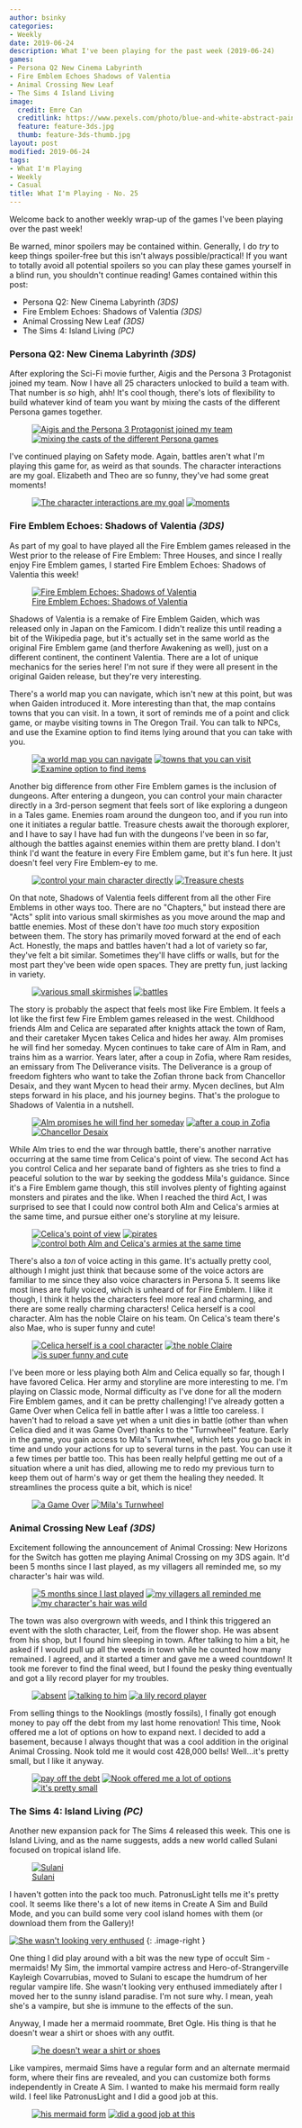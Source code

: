 ```yaml
---
author: bsinky
categories:
- Weekly
date: 2019-06-24
description: What I've been playing for the past week (2019-06-24)
games:
- Persona Q2 New Cinema Labyrinth
- Fire Emblem Echoes Shadows of Valentia
- Animal Crossing New Leaf
- The Sims 4 Island Living
image:
  credit: Emre Can
  creditlink: https://www.pexels.com/photo/blue-and-white-abstract-painting-2110951/
  feature: feature-3ds.jpg
  thumb: feature-3ds-thumb.jpg
layout: post
modified: 2019-06-24
tags:
- What I'm Playing
- Weekly
- Casual
title: What I'm Playing - No. 25
---
```


Welcome back to another weekly wrap-up of the games I've been playing over the
past week!

Be warned, minor spoilers may be contained within. Generally, I do *try* to keep
things spoiler-free but this isn't always possible/practical! If you want to
totally avoid all potential spoilers so you can play these games yourself in a
blind run, you shouldn't continue reading! Games contained within this post:

 - Persona Q2: New Cinema Labyrinth *(3DS)*
 - Fire Emblem Echoes: Shadows of Valentia *(3DS)*
 - Animal Crossing New Leaf *(3DS)*
 - The Sims 4: Island Living *(PC)*

<!--more-->

### Persona Q2: New Cinema Labyrinth *(3DS)*

After exploring the Sci-Fi movie further, Aigis and the Persona 3 Protagonist
joined my team. Now I have all 25 characters unlocked to build a team with. That
number is *so* high, ahh! It's cool though, there's lots of flexibility to build
whatever kind of team you want by mixing the casts of the different Persona
games together.

<figure class="third center">
    <a href="https://i.imgur.com/l1xf0c2.png"><img src="https://i.imgur.com/l1xf0c2m.png" alt="Aigis and the Persona 3 Protagonist joined my team"/></a>
    <a href="https://i.imgur.com/dJW4A95.png"><img src="https://i.imgur.com/dJW4A95m.png" alt="mixing the casts of the different Persona games"/></a>
</figure>

I've continued playing on Safety mode. Again, battles aren't what I'm playing
this game for, as weird as that sounds. The character interactions are my goal.
Elizabeth and Theo are so funny, they've had some great moments!

<figure class="half">
    <a href="https://i.imgur.com/GS4ANnv.png"><img src="https://i.imgur.com/GS4ANnvm.png" alt="The character interactions are my goal"/></a>
    <a href="https://i.imgur.com/TOsTRsJ.png"><img src="https://i.imgur.com/TOsTRsJm.png" alt="moments"/></a>
</figure>

### Fire Emblem Echoes: Shadows of Valentia *(3DS)*

As part of my goal to have played all the Fire Emblem games released in the West
prior to the release of Fire Emblem: Three Houses, and since I really enjoy Fire
Emblem games, I started Fire Emblem Echoes: Shadows of Valentia this week!

<figure class="half center">
    <a href="https://i.imgur.com/o6qhfmG.png"><img src="https://i.imgur.com/o6qhfmGm.png" alt="Fire Emblem Echoes: Shadows of Valentia"/>
        <figcaption>Fire Emblem Echoes: Shadows of Valentia</figcaption>
    </a>
</figure>

Shadows of Valentia is a remake of Fire Emblem Gaiden, which was released only
in Japan on the Famicom. I didn't realize this until reading a bit of the
Wikipedia page, but it's actually set in the same world as the original Fire
Emblem game (and therfore Awakening as well), just on a different continent, the
continent Valentia. There are a lot of unique mechanics for the series here! I'm
not sure if they were all present in the original Gaiden release, but they're
very interesting.

There's a world map you can navigate, which isn't new at this point, but was
when Gaiden introduced it. More interesting than that, the map contains towns
that you can visit. In a town, it sort of reminds me of a point and click game,
or maybe visiting towns in The Oregon Trail. You can talk to NPCs, and use the
Examine option to find items lying around that you can take with you.

<figure class="third">
    <a href="https://i.imgur.com/ZOoOD8V.png"><img src="https://i.imgur.com/ZOoOD8Vm.png" alt="a world map you can navigate"/></a>
    <a href="https://i.imgur.com/vtjGnRl.png"><img src="https://i.imgur.com/vtjGnRlm.png" alt="towns that you can visit"/></a>
    <a href="https://i.imgur.com/O6T0k0T.png"><img src="https://i.imgur.com/O6T0k0Tm.png" alt="Examine option to find items"/></a>
</figure>

Another big difference from other Fire Emblem games is the inclusion of
dungeons. After entering a dungeon, you can control your main character directly
in a 3rd-person segment that feels sort of like exploring a dungeon in a Tales
game. Enemies roam around the dungeon too, and if you run into one it initiates
a regular battle. Treasure chests await the thorough explorer, and I have to say
I have had fun with the dungeons I've been in so far, although the battles
against enemies within them are pretty bland. I don't think I'd want the feature
in every Fire Emblem game, but it's fun here. It just doesn't feel very Fire
Emblem-ey to me.

<figure class="third center">
    <a href="https://i.imgur.com/0wWYQm7.png"><img src="https://i.imgur.com/0wWYQm7m.png" alt="control your main character directly"/></a>
    <a href="https://i.imgur.com/8qwaYGk.png"><img src="https://i.imgur.com/8qwaYGkm.png" alt="Treasure chests"/></a>
</figure>

On that note, Shadows of Valentia feels different from all the other Fire
Emblems in other ways too. There are no "Chapters," but instead there are "Acts"
split into various small skirmishes as you move around the map and battle
enemies. Most of these don't have *too* much story exposition between them. The
story has primarily moved forward at the end of each Act. Honestly, the maps and
battles haven't had a lot of variety so far, they've felt a bit similar.
Sometimes they'll have cliffs or walls, but for the most part they've been wide
open spaces. They are pretty fun, just lacking in variety.

<figure class="third center">
    <a href="https://i.imgur.com/d426KCB.png"><img src="https://i.imgur.com/d426KCBm.png" alt="various small skirmishes"/></a>
    <a href="https://i.imgur.com/7QJlmeE.png"><img src="https://i.imgur.com/7QJlmeEm.png" alt="battles"/></a>
</figure>

The story is probably the aspect that feels most like Fire Emblem. It feels a
lot like the first few Fire Emblem games released in the west. Childhood friends
Alm and Celica are separated after knights attack the town of Ram, and their
caretaker Mycen takes Celica and hides her away. Alm promises he will find her
someday. Mycen continues to take care of Alm in Ram, and trains him as a
warrior. Years later, after a coup in Zofia, where Ram resides, an emissary from
The Deliverance visits. The Deliverance is a group of freedom fighters who want
to take the Zofian throne back from Chancellor Desaix, and they want Mycen to
head their army. Mycen declines, but Alm steps forward in his place, and his
journey begins. That's the prologue to Shadows of Valentia in a nutshell.

<figure class="third">
    <a href="https://i.imgur.com/8j0Vl92.png"><img src="https://i.imgur.com/8j0Vl92m.png" alt="Alm promises he will find her someday"/></a>
    <a href="https://i.imgur.com/pUWVnD9.png"><img src="https://i.imgur.com/pUWVnD9m.png" alt="after a coup in Zofia"/></a>
    <a href="https://i.imgur.com/E2MRVbF.png"><img src="https://i.imgur.com/E2MRVbFm.png" alt="Chancellor Desaix"/></a>
</figure>

While Alm tries to end the war through battle, there's another narrative
occurring at the same time from Celica's point of view. The second Act has you
control Celica and her separate band of fighters as she tries to find a peaceful
solution to the war by seeking the goddess Mila's guidance. Since it's a Fire
Emblem game though, this still involves plenty of fighting against monsters and
pirates and the like. When I reached the third Act, I was surprised to see that
I could now control both Alm and Celica's armies at the same time, and pursue
either one's storyline at my leisure.

<figure class="third">
    <a href="https://i.imgur.com/K2tAPBN.png"><img src="https://i.imgur.com/K2tAPBNm.png" alt="Celica's point of view"/></a>
    <a href="https://i.imgur.com/wgOUMbP.png"><img src="https://i.imgur.com/wgOUMbPm.png" alt="pirates"/></a>
    <a href="https://i.imgur.com/OXRm4ym.png"><img src="https://i.imgur.com/OXRm4ymm.png" alt="control both Alm and Celica's armies at the same time"/></a>
</figure>

There's also a *ton* of voice acting in this game. It's actually pretty cool,
although I might just think that because some of the voice actors are familiar
to me since they also voice characters in Persona 5. It seems like most lines
are fully voiced, which is unheard of for Fire Emblem. I like it though, I think
it helps the characters feel more real and charming, and there are some really
charming characters! Celica herself is a cool character. Alm has the noble
Claire on his team. On Celica's team there's also Mae, who is super funny and
cute!

<figure class="third">
    <a href="https://i.imgur.com/NGIfYOU.png"><img src="https://i.imgur.com/NGIfYOUm.png" alt="Celica herself is a cool character"/></a>
    <a href="https://i.imgur.com/wiBqSri.png"><img src="https://i.imgur.com/wiBqSrim.png" alt="the noble Claire"/></a>
    <a href="https://i.imgur.com/fpKaLHn.png"><img src="https://i.imgur.com/fpKaLHnm.png" alt="is super funny and cute"/></a>
</figure>

I've been more or less playing both Alm and Celica equally so far, though I have
favored Celica. Her army and storyline are more interesting to me. I'm playing
on Classic mode, Normal difficulty as I've done for all the modern Fire Emblem
games, and it can be pretty challenging! I've already gotten a Game Over when
Celica fell in battle after I was a little too careless. I haven't had to reload
a save yet when a unit dies in battle (other than when Celica died and it was
Game Over) thanks to the "Turnwheel" feature. Early in the game, you gain access
to Mila's Turnwheel, which lets you go back in time and undo your actions for up
to several turns in the past. You can use it a few times per battle too. This
has been really helpful getting me out of a situation where a unit has died,
allowing me to redo my previous turn to keep them out of harm's way or get them
the healing they needed. It streamlines the process quite a bit, which is nice!

<figure class="third center">
    <a href="https://i.imgur.com/RoPTUd0.png"><img src="https://i.imgur.com/RoPTUd0m.png" alt="a Game Over"/></a>
    <a href="https://i.imgur.com/4ZgZg69.png"><img src="https://i.imgur.com/4ZgZg69m.png" alt="Mila's Turnwheel"/></a>
</figure>

### Animal Crossing New Leaf *(3DS)*

Excitement following the announcement of Animal Crossing: New Horizons for the
Switch has gotten me playing Animal Crossing on my 3DS again. It'd been 5 months
since I last played, as my villagers all reminded me, so my character's hair was
wild.

<figure class="third">
    <a href="https://i.imgur.com/kLs1vht.png"><img src="https://i.imgur.com/kLs1vhtm.png" alt="5 months since I last played"/></a>
    <a href="https://i.imgur.com/tMq42KA.png"><img src="https://i.imgur.com/tMq42KAm.png" alt="my villagers all reminded me"/></a>
    <a href="https://i.imgur.com/lnqv5gk.png"><img src="https://i.imgur.com/lnqv5gkm.png" alt="my character's hair was wild"/></a>
</figure>

The town was also overgrown with weeds, and I think this triggered an event with
the sloth character, Leif, from the flower shop. He was absent from his shop,
but I found him sleeping in town. After talking to him a bit, he asked if I
would pull up all the weeds in town while he counted how many remained. I
agreed, and it started a timer and gave me a weed countdown! It took me forever
to find the final weed, but I found the pesky thing eventually and got a lily
record player for my troubles.

<figure class="third">
    <a href="https://i.imgur.com/h4iXf4j.png"><img src="https://i.imgur.com/h4iXf4jm.png" alt="absent"/></a>
    <a href="https://i.imgur.com/guRAXcG.png"><img src="https://i.imgur.com/guRAXcGm.png" alt="talking to him"/></a>
    <a href="https://i.imgur.com/Su9ARjc.png"><img src="https://i.imgur.com/Su9ARjcm.png" alt="a lily record player"/></a>
</figure>

From selling things to the Nooklings (mostly fossils), I finally got enough
money to pay off the debt from my last home renovation! This time, Nook offered
me a lot of options on how to expand next. I decided to add a basement, because
I always thought that was a cool addition in the original Animal Crossing. Nook
told me it would cost 428,000 bells! Well...it's pretty small, but I like it
anyway.

<figure class="third">
    <a href="https://i.imgur.com/83wsLsI.png"><img src="https://i.imgur.com/83wsLsIm.png" alt="pay off the debt"/></a>
    <a href="https://i.imgur.com/cSnmKqT.png"><img src="https://i.imgur.com/cSnmKqTm.png" alt="Nook offered me a lot of options"/></a>
    <a href="https://i.imgur.com/fjugnMD.png"><img src="https://i.imgur.com/fjugnMDm.png" alt="it's pretty small"/></a>
</figure>

### The Sims 4: Island Living *(PC)*

Another new expansion pack for The Sims 4 released this week. This one is Island
Living, and as the name suggests, adds a new world called Sulani focused on
tropical island life.

<figure class="half center">
    <a href="https://i.imgur.com/KIYXiJM.png"><img src="https://i.imgur.com/KIYXiJMm.png" alt="Sulani"/>
        <figcaption>Sulani</figcaption>
    </a>
</figure>

I haven't gotten into the pack too much. PatronusLight tells me it's pretty
cool. It seems like there's a lot of new items in Create A Sim and Build Mode,
and you can build some very cool island homes with them (or download them from
the Gallery)!

[![She wasn't looking very enthused](https://i.imgur.com/KODrhvwm.png)](https://i.imgur.com/KODrhvw.png)
{: .image-right }

One thing I did play around with a bit was the new type of occult Sim -
mermaids! My Sim, the immortal vampire actress and Hero-of-Strangerville
Kayleigh Covarrubias, moved to Sulani to escape the humdrum of her regular
vampire life. She wasn't looking very enthused immediately after I moved her to
the sunny island paradise. I'm not sure why. I mean, yeah she's a vampire, but
she is immune to the effects of the sun.

Anyway, I made her a mermaid roommate, Bret Ogle. His thing is that he doesn't
wear a shirt or shoes with any outfit.

<figure class="half center">
    <a href="https://i.imgur.com/pyNYgoM.png"><img src="https://i.imgur.com/pyNYgoMm.png" alt="he doesn't wear a shirt or shoes"/>
    </a>
</figure>

Like vampires, mermaid Sims have a regular form and an alternate mermaid form,
where their fins are revealed, and you can customize both forms independently in
Create A Sim. I wanted to make his mermaid form really wild. I feel like
PatronusLight and I did a good job at this.

<figure class="half">
    <a href="https://i.imgur.com/LyymzLy.png"><img src="https://i.imgur.com/LyymzLym.png" alt="his mermaid form"/></a>
    <a href="https://i.imgur.com/zgocn2r.png"><img src="https://i.imgur.com/zgocn2rm.png" alt="did a good job at this"/></a>
</figure>